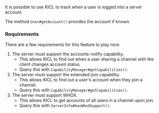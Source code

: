It is possible to use KICL to track when a user is logged into a server account.

The method `User#getAccount()` provides the account if known.

### Requirements

There are a few requirements for this feature to play nice:

1. The server must support the accounts-notify capability.
    * This allows KICL to find out when a user sharing a channel with the client changes account status.
    * Query this with `CapabilityManager#getCapabilities()`.
2. The server must support the extended-join capability.
    * This allows KICL to find out a user's account when they join a channel.
    * Query this with `CapabilityManager#getCapabilities()`.
3. The server must support WHOX.
    * This allows KICL to get accounts of all users in a channel upon join.
    * Query this with `ServerInfo#hasWhoXSupport()`.
